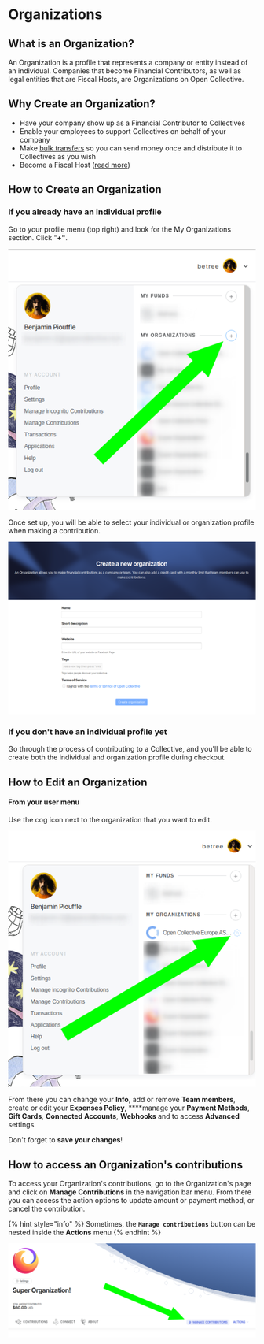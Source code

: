 # Organizations

## What is an Organization?

An Organization is a profile that represents a company or entity instead of an individual. Companies that become Financial Contributors, as well as legal entities that are Fiscal Hosts, are Organizations on Open Collective.

## Why Create an Organization?

* Have your company show up as a Financial Contributor to Collectives
* Enable your employees to support Collectives on behalf of your company
* Make [bulk transfers](bulk-transfers.md) so you can send money once and distribute it to Collectives as you wish
* Become a Fiscal Host \([read more](../../fiscal-hosts/become-a-fiscal-host.md)\)

## **How to** Create an Organization

### **If you already have an individual profile**

Go to your profile menu \(top right\) and look for the My Organizations section. Click "**+"**. 

![User menu - click on &quot;+&quot; to create a new organization](../../.gitbook/assets/image%20%2843%29.png)

Once set up, you will be able to select your individual or organization profile when making a contribution.

![](../../.gitbook/assets/organizations_new_organization_page.png)

### **If you don't have an individual profile yet**

Go through the process of contributing to a Collective, and you'll be able to create both the individual and organization profile during checkout.

## How to Edit an Organization

#### From your user menu

Use the cog icon next to the organization that you want to edit.

![](../../.gitbook/assets/image%20%2821%29.png)



From there you can change your **Info**, add or remove **Team members**, create or edit your **Expenses Policy**, ****manage your **Payment Methods**, **Gift Cards**, **Connected Accounts**, **Webhooks** and to access **Advanced** settings.

Don't forget to **save your changes**!

## **How to access an Organization's contributions**

To access your Organization's contributions, go to the Organization's page and click on **Manage Contributions** in the navigation bar menu. From there you can access the action options to update amount or payment method, or cancel the contribution.

{% hint style="info" %}
Sometimes, the **`Manage contributions`** button can  be nested inside the **Actions** menu
{% endhint %}

![](../../.gitbook/assets/image%20%2831%29.png)

